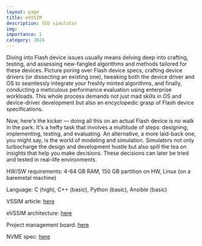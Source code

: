 ```yaml
---
layout: page
title: eVSSIM 
description: SSD simulator
img:
importance: 1
category: 2024 
---
```


Diving into Flash device issues usually means delving deep into crafting, testing, and assessing new-fangled algorithms and methods tailored for these devices. Picture poring over Flash device specs, crafting device drivers (or dissecting an existing one), tweaking both the device driver and OS to seamlessly integrate your freshly minted algorithms, and finally, conducting a meticulous performance evaluation using enterprise workloads. This whole process demands not just mad skills in OS and device-driver development but also an encyclopedic grasp of Flash device specifications.

Now, here's the kicker — doing all this on an actual Flash device is no walk in the park. It's a hefty task that involves a multitude of steps: designing, implementing, testing, and evaluating. An alternative, a more laid-back one, you might say, is the world of modeling and simulation. Simulators not only turbocharge the design and development hustle but also spill the tea on insights that help you make decisions. These decisions can later be tried and tested in real-life environments. 

HW/SW requirements: 4-64 GB RAM, 150 GB partition on HW, Linux (on a baremetal machine)

Language: C (high), C++ (basic), Python (basic), Ansible (basic)

VSSIM article: [here](https://storageconference.us/2013/Papers/2013.Paper.24.pdf)

eVSSIM architecture: [here](https://docs.google.com/document/d/1aUu52nZrOxcQpi-DqoNe_TlaMPB6VwYvGMcjlq4gTp0/edit?usp=sharing)

Project management board: [here](https://trello.com/b/sRviWvmR/simulator-evssim)

NVME spec: [here](https://nvmexpress.org/specifications)
